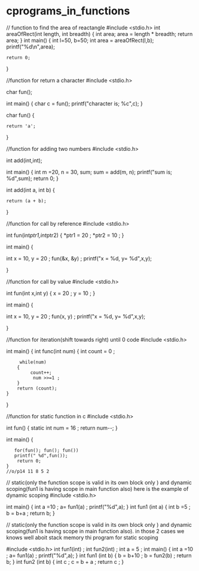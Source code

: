 # cprograms_in_functions



// function to find the area of reactangle
#include <stdio.h>
int areaOfRect(int length, int breadth)
{
    int area;
    area = length * breadth;
    return area;
}
int main()
{
 int l=50, b=50;
 int area = areaOfRect(l,b);
    printf("%d\n",area);

    return 0;
}



//function for return a character
#include <stdio.h>

char fun();

int main()
{
 char c = fun();
 printf("character is; %c",c);
}

   char fun()
   {

    return 'a';
}

//function for adding two numbers
#include <stdio.h>

int add(int,int);

int main()
{
 int m =20, n = 30, sum;
 sum = add(m, n);
 printf("sum is; %d",sum);
 return 0;
}

   int add(int a, int b)
   {

    return (a + b);
}




//function for call by reference
#include <stdio.h>

int fun(int*ptr1,int*ptr2)
{
    *ptr1 = 20 ; 
    *ptr2 = 10 ;
}

int main()
{
    
 int x = 10, y = 20 ;
fun(&x, &y) ;
printf("x = %d, y= %d",x,y);

}




//function for call by value
#include <stdio.h>

int fun(int x,int y)
{
    x = 20 ; 
    y = 10 ;
}

int main()
{
    
 int x = 10, y = 20 ;
fun(x, y) ;
printf("x = %d, y= %d",x,y);

}




//function for iteration(shift towards right) until 0 code
#include <stdio.h>

int main()
{
    int func(int num)
    {
         int count = 0 ;
          
         while(num)
        { 
             count++;
              num >>=1 ; 
        }
        return (count);
    }
}


//function for static function in c
#include <stdio.h>

 int fun()
    {
        static int num = 16 ;
        return num--;
    }
       
int main()
{
      
       for(fun(); fun(); fun())
       printf(" %d",fun());
        return 0;
    }
    //o/p14 11 8 5 2






 // static(only the function scope is valid in its own block only ) and dynamic scoping(fun1 is having scope in main function also) here is the example of dynamic scoping 
#include <stdio.h>

int main() 
    {
      int a =10 ; 
         a= fun1(a) ;
        printf("%d",a);
    }
int fun1 (int a)
              {
                int b =5 ;
                b = b+a ;
                return b;
             }






// static(only the function scope is valid in its own block only ) and dynamic scoping(fun1 is having scope in main function also). in those 2 cases we knows well aboit stack memory thi program for static scoping 

#include <stdio.h>
int fun1(int) ;
int fun2(int) ;
int a = 5 ;
int main() 
    {
      int a =10 ; 
         a= fun1(a) ;
        printf("%d",a);
    }
int fun1 (int b)
              {
                b = b+10 ;
                b = fun2(b) ;
                return b;
             }
int fun2 (int b)
                {
                    int c ;
                    c = b + a ; 
                    return c ;
                }



